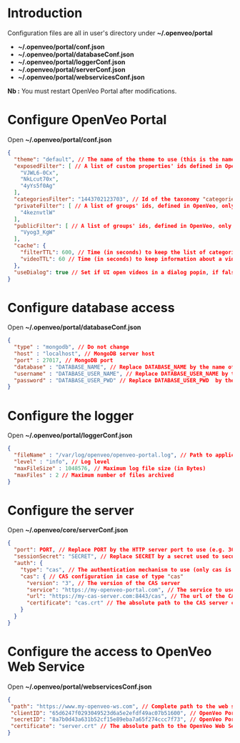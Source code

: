 # Introduction

Configuration files are all in user's directory under **~/.openveo/portal**

- **~/.openveo/portal/conf.json**
- **~/.openveo/portal/databaseConf.json**
- **~/.openveo/portal/loggerConf.json**
- **~/.openveo/portal/serverConf.json**
- **~/.openveo/portal/webservicesConf.json**

**Nb :** You must restart OpenVeo Portal after modifications.

# Configure OpenVeo Portal

Open **~/.openveo/portal/conf.json**

```json
{
  "theme": "default", // The name of the theme to use (this is the name of the directory in assets/themes)
  "exposedFilter": [ // A list of custom properties' ids defined in OpenVeo Publish to add as search engine filters
    "VJWL6-0Cx",
    "NkLcut70x",
    "4yYs5f0Ag"
  ],
  "categoriesFilter": "1443702123703", // Id of the taxonomy "categories" defined in OpenVeo Publish
  "privateFilter": [ // A list of groups' ids, defined in OpenVeo, only content in this list of groups will be available to an authenticated user
    "4keznvtlW"
  ],
  "publicFilter": [ // A list of groups' ids, defined in OpenVeo, only content in this list of groups will be available to an anonymous user
    "Vyog3_KgW"
  ],
  "cache": {
    "filterTTL": 600, // Time (in seconds) to keep the list of categories and custom properties' values in cache
    "videoTTL": 60 // Time (in seconds) to keep information about a video in cache
  },
  "useDialog": true // Set if UI open videos in a dialog popin, if false user will open video by navigate to URL
}
```

# Configure database access

Open **~/.openveo/portal/databaseConf.json**

```json
{
  "type" : "mongodb", // Do not change
  "host" : "localhost", // MongoDB server host
  "port" : 27017, // MongoDB port
  "database" : "DATABASE_NAME", // Replace DATABASE_NAME by the name of the OpenVeo Portal database
  "username" : "DATABASE_USER_NAME", // Replace DATABASE_USER_NAME by the name of the database user
  "password" : "DATABASE_USER_PWD" // Replace DATABASE_USER_PWD  by the password of the database user
}
```

# Configure the logger

Open **~/.openveo/portal/loggerConf.json**

```json
{
  "fileName" : "/var/log/openveo/openveo-portal.log", // Path to application log file
  "level" : "info", // Log level
  "maxFileSize" : 1048576, // Maximum log file size (in Bytes)
  "maxFiles" : 2 // Maximum number of files archived
}
```

# Configure the server

Open **~/.openveo/core/serverConf.json**

```json
{
  "port": PORT, // Replace PORT by the HTTP server port to use (e.g. 3003)
  "sessionSecret": "SECRET", // Replace SECRET by a secret used to secure HTTP sessions
  "auth": {
    "type": "cas", // The authentication mechanism to use (only cas is supported right now)
    "cas": { // CAS configuration in case of type "cas"
      "version": "3", // The version of the CAS server
      "service": "https://my-openveo-portal.com", // The service to use to authenticate to the CAS server
      "url": "https://my-cas-server.com:8443/cas", // The url of the CAS server
      "certificate": "cas.crt" // The absolute path to the CAS server certificate
    }
  }
}
```

# Configure the access to OpenVeo Web Service

Open **~/.openveo/portal/webservicesConf.json**

```json
{
 "path": "https://www.my-openveo-ws.com", // Complete path to the web service (including port if necessary)
 "clientID": "65d6247f0293049523d6a5e2efdf49ac07b51600", // OpenVeo Portal id
 "secretID": "8a7b0d43a631b52cf15e89eba7a65f274ccc7f73", // OpenVeo Portal secret
 "certificate": "server.crt" // The absolute path to the OpenVeo Web Service certificate if root CA is not in the system well known CAs
}
```